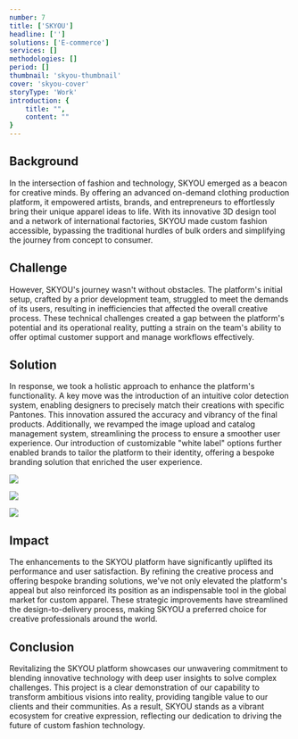 ```yaml
---
number: 7
title: ['SKYOU']
headline: ['']
solutions: ['E-commerce']
services: []
methodologies: []
period: []
thumbnail: 'skyou-thumbnail'
cover: 'skyou-cover'
storyType: 'Work'
introduction: {
    title: "",
    content: ""
}
---
```


## Background

In the intersection of fashion and technology, SKYOU emerged as a beacon for creative minds. By offering an advanced on-demand clothing production platform, it empowered artists, brands, and entrepreneurs to effortlessly bring their unique apparel ideas to life. With its innovative 3D design tool and a network of international factories, SKYOU made custom fashion accessible, bypassing the traditional hurdles of bulk orders and simplifying the journey from concept to consumer.

## Challenge

However, SKYOU's journey wasn't without obstacles. The platform's initial setup, crafted by a prior development team, struggled to meet the demands of its users, resulting in inefficiencies that affected the overall creative process. These technical challenges created a gap between the platform's potential and its operational reality, putting a strain on the team's ability to offer optimal customer support and manage workflows effectively.

## Solution

In response, we took a holistic approach to enhance the platform's functionality. A key move was the introduction of an intuitive color detection system, enabling designers to precisely match their creations with specific Pantones. This innovation assured the accuracy and vibrancy of the final products. Additionally, we revamped the image upload and catalog management system, streamlining the process to ensure a smoother user experience. Our introduction of customizable "white label" options further enabled brands to tailor the platform to their identity, offering a bespoke branding solution that enriched the user experience.

![](/work/skyou-figure-1.jpg)

![](/work/skyou-figure-2.jpg)

![](/work/skyou-figure-3.jpg)


## Impact

The enhancements to the SKYOU platform have significantly uplifted its performance and user satisfaction. By refining the creative process and offering bespoke branding solutions, we've not only elevated the platform's appeal but also reinforced its position as an indispensable tool in the global market for custom apparel. These strategic improvements have streamlined the design-to-delivery process, making SKYOU a preferred choice for creative professionals around the world.

## Conclusion

Revitalizing the SKYOU platform showcases our unwavering commitment to blending innovative technology with deep user insights to solve complex challenges. This project is a clear demonstration of our capability to transform ambitious visions into reality, providing tangible value to our clients and their communities. As a result, SKYOU stands as a vibrant ecosystem for creative expression, reflecting our dedication to driving the future of custom fashion technology.